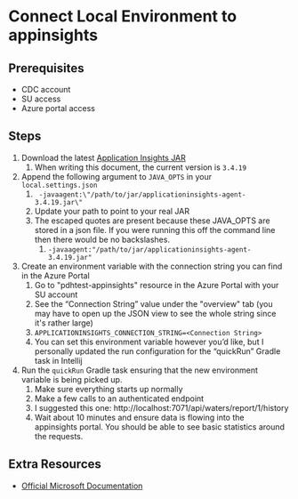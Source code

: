 # Connect Local Environment to appinsights

## Prerequisites
 - CDC account 
 - SU access 
 - Azure portal access

## Steps
1. Download the latest [Application Insights JAR](https://github.com/microsoft/ApplicationInsights-Java/releases)
   1. When writing this document, the current version is `3.4.19`
2. Append the following argument to `JAVA_OPTS` in your `local.settings.json`
   1. ` -javaagent:\"/path/to/jar/applicationinsights-agent-3.4.19.jar\"`
   2. Update your path to point to your real JAR
   3. The escaped quotes are present because these JAVA_OPTS are stored in a json file. If you were running this off the command line then there would be no backslashes.
      1. `-javaagent:"/path/to/jar/applicationinsights-agent-3.4.19.jar"`
3. Create an environment variable with the connection string you can find in the Azure Portal
   1. Go to "pdhtest-appinsights" resource in the Azure Portal with your SU account
   2. See the “Connection String” value under the "overview" tab (you may have to open up the JSON view to see the whole string since it's rather large)
   3. `APPLICATIONINSIGHTS_CONNECTION_STRING=<Connection String>`
   4. You can set this environment variable however you’d like, but I personally updated the run configuration for the “quickRun” Gradle task in Intellij
4. Run the `quickRun` Gradle task ensuring that the new environment variable is being picked up.
   1. Make sure everything starts up normally 
   2. Make a few calls to an authenticated endpoint
   3. I suggested this one: http://localhost:7071/api/waters/report/1/history
   4. Wait about 10 minutes and ensure data is flowing into the appinsights portal. You should be able to see basic statistics around the requests.
    
## Extra Resources

- [Official Microsoft Documentation](https://learn.microsoft.com/en-us/azure/azure-monitor/app/opentelemetry-enable?tabs=java)













